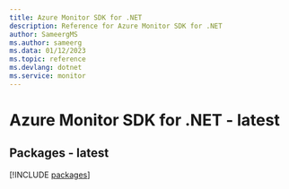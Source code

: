 ```yaml
---
title: Azure Monitor SDK for .NET
description: Reference for Azure Monitor SDK for .NET
author: SameergMS
ms.author: sameerg
ms.data: 01/12/2023
ms.topic: reference
ms.devlang: dotnet
ms.service: monitor
---
```

# Azure Monitor SDK for .NET - latest
## Packages - latest
[!INCLUDE [packages](monitor-index.md)]
